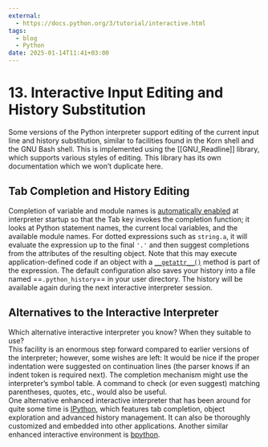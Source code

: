 ```yaml
---
external:
  - https://docs.python.org/3/tutorial/interactive.html
tags:
  - blog
  - Python
date: 2025-01-14T11:41+03:00
---
```


# 13. Interactive Input Editing and History Substitution

Some versions of the Python interpreter support editing of the current input
line and history substitution, similar to facilities found in the Korn shell and
the GNU Bash shell. This is implemented using the [[GNU_Readline]] library,
which supports various styles of editing. This library has its own documentation
which we won’t duplicate here.

## Tab Completion and History Editing

Completion of variable and module names is [automatically
enabled](https://docs.python.org/3/library/site.html#rlcompleter-config)
at interpreter startup so that the Tab key invokes the completion function; it
looks at Python statement names, the current local variables, and the available
module names. For dotted expressions such as `string.a`, it will evaluate the
expression up to the final `'.'` and then suggest completions from the
attributes of the resulting object. Note that this may execute
application-defined code if an object with a
[`__getattr__()`](https://docs.python.org/3/reference/datamodel.html#object.__getattr__
"object.__getattr__") method is part of the expression. The default
configuration also saves your history into a file named ==`.python_history`== in
your user directory. The history will be available again during the next
interactive interpreter session.

## Alternatives to the Interactive Interpreter

Which alternative interactive interpreter you know? When they suitable to use?
&#10;<br>
This facility is an enormous step forward compared to earlier versions of the
interpreter; however, some wishes are left: It would be nice if the proper
indentation were suggested on continuation lines (the parser knows if an indent
token is required next). The completion mechanism might use the interpreter’s
symbol table. A command to check (or even suggest) matching parentheses, quotes,
etc., would also be useful.
\
One alternative enhanced interactive interpreter that has been around for quite
some time is [IPython](https://ipython.org/), which features tab completion,
object exploration and advanced history management. It can also be thoroughly
customized and embedded into other applications. Another similar enhanced
interactive environment is [bpython](https://bpython-interpreter.org/).
